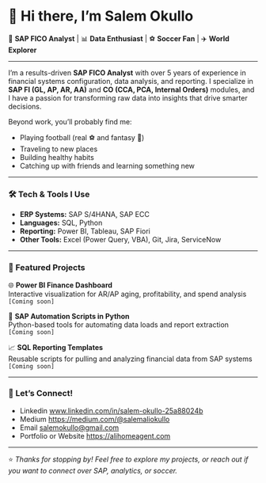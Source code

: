 # 👋 Hi there, I’m Salem Okullo

💼 **SAP FICO Analyst** | 📊 **Data Enthusiast** | ⚽ **Soccer Fan** | ✈️ **World Explorer**

---

I’m a results-driven **SAP FICO Analyst** with over 5 years of experience in financial systems configuration, data analysis, and reporting. I specialize in **SAP FI (GL, AP, AR, AA)** and **CO (CCA, PCA, Internal Orders)** modules, and I have a passion for transforming raw data into insights that drive smarter decisions.

Beyond work, you’ll probably find me:
- Playing football (real ⚽ and fantasy 🏈)
- Traveling to new places
- Building healthy habits
- Catching up with friends and learning something new

---

### 🛠️ Tech & Tools I Use
- **ERP Systems:** SAP S/4HANA, SAP ECC
- **Languages:** SQL, Python
- **Reporting:** Power BI, Tableau, SAP Fiori
- **Other Tools:** Excel (Power Query, VBA), Git, Jira, ServiceNow

---

### 📂 Featured Projects

🌐 **Power BI Finance Dashboard**  
Interactive visualization for AR/AP aging, profitability, and spend analysis  
`[Coming soon]`

🐍 **SAP Automation Scripts in Python**  
Python-based tools for automating data loads and report extraction  
`[Coming soon]`

📈 **SQL Reporting Templates**  
Reusable scripts for pulling and analyzing financial data from SAP systems  
`[Coming soon]`

---

### 🔗 Let’s Connect!
- Linkedin www.linkedin.com/in/salem-okullo-25a88024b 
- Medium https://medium.com/@salemaliokullo 
- Email salemokullo@gmail.com  
- Portfolio or Website https://alihomeagent.com

---

⭐ *Thanks for stopping by! Feel free to explore my projects, or reach out if you want to connect over SAP, analytics, or soccer.*
